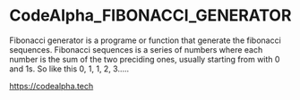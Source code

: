 # CodeAlpha_FIBONACCI_GENERATOR

Fibonacci generator is a programe or function that generate the fibonacci sequences.
Fibonacci sequences is a series of numbers where each number is the sum of the two preciding ones, usually starting from with 0 and 1s. So like this 0, 1, 1, 2, 3.....

https://codealpha.tech